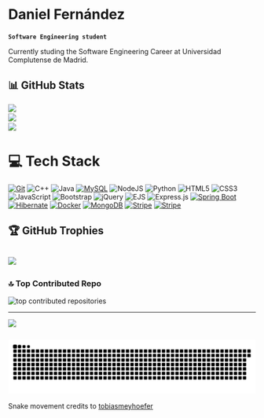 <!-- # Hi there 👋, my name is Daniel -->
# Daniel Fernández

**`Software Engineering student`**

Currently studing the Software Engineering Career at Universidad Complutense de Madrid.
<br>

## 📊 GitHub Stats


![](https://github-readme-stats.vercel.app/api?username=danielfdez17&theme=dark&hide_border=false&include_all_commits=false&count_private=false)<br/>
![](https://nirzak-streak-stats.vercel.app/?user=danielfdez17&theme=dark&hide_border=false)<br/>
![](https://github-readme-stats.vercel.app/api/top-langs/?username=danielfdez17&theme=dark&hide_border=false&include_all_commits=false&count_private=false&layout=compact)

# 💻 Tech Stack
[![Git](https://img.shields.io/badge/Git-F05032?logo=git&logoColor=fff)](#)
![C++](https://img.shields.io/badge/C++-%2300599C.svg?style=plastic&logo=c%2B%2B&logoColor=white) 
![Java](https://img.shields.io/badge/Java-%23ED8B00.svg?style=plastic&logo=openjdk&logoColor=white) 
[![MySQL](https://img.shields.io/badge/MySQL-4479A1?logo=mysql&logoColor=fff)](#)
![NodeJS](https://img.shields.io/badge/Node.js-6DA55F?style=plastic&logo=node.js&logoColor=white)
![Python](https://img.shields.io/badge/Python-3670A0?style=plastic&logo=python&logoColor=ffdd54) 
![HTML5](https://img.shields.io/badge/HTML-%23E34F26.svg?style=plastic&logo=html5&logoColor=white) 
![CSS3](https://img.shields.io/badge/CSS-%231572B6.svg?style=plastic&logo=css3&logoColor=white) 
![JavaScript](https://img.shields.io/badge/JavaScript-%23323330.svg?style=plastic&logo=javascript&logoColor=%23F7DF1E) 
![Bootstrap](https://img.shields.io/badge/Bootstrap-%238511FA.svg?style=plastic&logo=bootstrap&logoColor=white) 
![jQuery](https://img.shields.io/badge/JQuery-%230769AD.svg?style=plastic&logo=jquery&logoColor=white) 
![EJS](https://img.shields.io/badge/ejs-%23B4CA65.svg?style=plastic&logo=ejs&logoColor=black) 
![Express.js](https://img.shields.io/badge/Express.js-%23404d59.svg?style=plastic&logo=express&logoColor=%2361DAFB) 
[![Spring Boot](https://img.shields.io/badge/Spring%20Boot-6DB33F?logo=springboot&logoColor=fff)](#)
[![Hibernate](https://img.shields.io/badge/Hibernate-59666C?logo=hibernate&logoColor=fff)](#)
[![Docker](https://img.shields.io/badge/Docker-2496ED?logo=docker&logoColor=fff)](#)
[![MongoDB](https://img.shields.io/badge/MongoDB-%234ea94b.svg?logo=mongodb&logoColor=white)](#)
[![Stripe](https://img.shields.io/badge/Stripe-5851DD?logo=stripe&logoColor=fff)](#)
[![Stripe](https://img.shields.io/badge/Railway-9d17d6?logo=railway&logoColor=fff)](#)

## 🏆 GitHub Trophies
![](https://github-profile-trophy.vercel.app/?username=danielfdez17&theme=radical&no-frame=false&no-bg=true&margin-w=4)
---
### 🔝 Top Contributed Repo
<div align="left">
    <img src="https://github-contributor-stats.vercel.app/api?username=danielfdez17&limit=5&theme=dark&combine_all_yearly_contributions=true" alt="top contributed repositories">
    <!-- ![](https://github-contributor-stats.vercel.app/api?username=danielfdez17&limit=5&theme=dark&combine_all_yearly_contributions=true) -->
</div>

---
[![](https://visitcount.itsvg.in/api?id=danielfdez17&icon=2&color=0)](https://visitcount.itsvg.in)

<!-- Proudly created with GPRM ( https://gprm.itsvg.in ) -->

###

<picture>
  <source media="(prefers-color-scheme: dark)" srcset="https://raw.githubusercontent.com/danielfdez17/danielfdez17/output/github-snake-dark.svg" />
  <source media="(prefers-color-scheme: light)" srcset="https://raw.githubusercontent.com/danielfdez17/danielfdez17/output/github-snake.svg" />
  <img alt="github-snake" src="https://raw.githubusercontent.com/danielfdez17/danielfdez17/output/github-snake.svg" />
</picture>

<!-- Snake movement credits to [tobiasmeyhoefer](https://github.com/tobiasmeyhoefer) -->
Snake movement credits to <a target="_blank" href="https://github.com/tobiasmeyhoefer">tobiasmeyhoefer</a>
